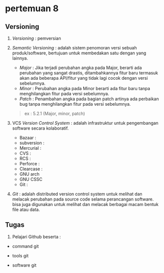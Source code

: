 # pertemuan 8

## Versioning

1. _Versioning_ : pemversian
2. _Semantic Versioning_ : adalah sistem penomoran versi sebuah produk/software, bertujuan untuk membedakan satu dengan yang lainnya.
    - _Major_ : Jika terjadi perubahan angka pada Major, berarti ada perubahan yang sangat drastis, ditambahkannya fitur baru termasuk akan ada beberapa API/fitur yang tidak lagi cocok dengan versi sebelumnya.
    - _Minor_ : Perubahan angka pada Minor berarti ada fitur baru tanpa menghilangkan fitur pada versi sebelumnya.
    - _Patch_ : Penambahan angka pada bagian patch artinya ada perbaikan bug tanpa menghilangkan  fitur pada versi sebelumnya.

    >    ex : 5.2.1 (Major, minor, patch)

3. VCS _Version Control System_ : adalah infrastruktur untuk pengembangan software secara kolaboratif.
    - Bazaar :
    - subversion :
    - Mercurial :
    - CVS :
    - RCS :
    - Perforce :
    - Clearcase :
    - GNU arch
    - GNU CSSC
    - Git :
4. _Git_ : adalah distributed version control system untuk melihat dan melacak perubahan pada source code selama perancangan software. bisa juga digunakan untuk melihat dan melacak berbagai macam bentuk file atau data. 

## Tugas

1. Pelajari Github beserta :
- command git

- tools git

- software git
